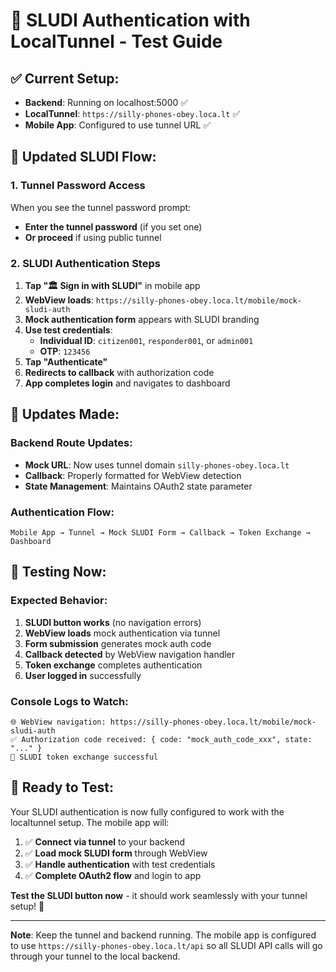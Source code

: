 # 🔧 SLUDI Authentication with LocalTunnel - Test Guide

## ✅ **Current Setup:**
- **Backend**: Running on localhost:5000 ✅
- **LocalTunnel**: `https://silly-phones-obey.loca.lt` ✅
- **Mobile App**: Configured to use tunnel URL ✅

## 🎯 **Updated SLUDI Flow:**

### 1. **Tunnel Password Access**
When you see the tunnel password prompt:
- **Enter the tunnel password** (if you set one)
- **Or proceed** if using public tunnel

### 2. **SLUDI Authentication Steps**
1. **Tap "🏛️ Sign in with SLUDI"** in mobile app
2. **WebView loads**: `https://silly-phones-obey.loca.lt/mobile/mock-sludi-auth`
3. **Mock authentication form** appears with SLUDI branding
4. **Use test credentials**:
   - **Individual ID**: `citizen001`, `responder001`, or `admin001`
   - **OTP**: `123456`
5. **Tap "Authenticate"**
6. **Redirects to callback** with authorization code
7. **App completes login** and navigates to dashboard

## 🔧 **Updates Made:**

### **Backend Route Updates:**
- **Mock URL**: Now uses tunnel domain `silly-phones-obey.loca.lt`
- **Callback**: Properly formatted for WebView detection
- **State Management**: Maintains OAuth2 state parameter

### **Authentication Flow:**
```
Mobile App → Tunnel → Mock SLUDI Form → Callback → Token Exchange → Dashboard
```

## 🚀 **Testing Now:**

### **Expected Behavior:**
1. **SLUDI button works** (no navigation errors)
2. **WebView loads** mock authentication via tunnel
3. **Form submission** generates mock auth code
4. **Callback detected** by WebView navigation handler
5. **Token exchange** completes authentication
6. **User logged in** successfully

### **Console Logs to Watch:**
```
🌐 WebView navigation: https://silly-phones-obey.loca.lt/mobile/mock-sludi-auth
✅ Authorization code received: { code: "mock_auth_code_xxx", state: "..." }
🎯 SLUDI token exchange successful
```

## 🎯 **Ready to Test:**

Your SLUDI authentication is now fully configured to work with the localtunnel setup. The mobile app will:

1. ✅ **Connect via tunnel** to your backend
2. ✅ **Load mock SLUDI form** through WebView
3. ✅ **Handle authentication** with test credentials
4. ✅ **Complete OAuth2 flow** and login to app

**Test the SLUDI button now** - it should work seamlessly with your tunnel setup! 🎉

---

**Note**: Keep the tunnel and backend running. The mobile app is configured to use `https://silly-phones-obey.loca.lt/api` so all SLUDI API calls will go through your tunnel to the local backend.
